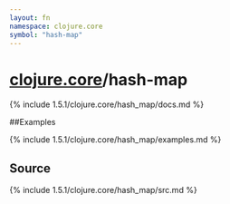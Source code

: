 ```yaml
---
layout: fn
namespace: clojure.core
symbol: "hash-map"
---
```


# [clojure.core](../)/hash-map

{% include 1.5.1/clojure.core/hash_map/docs.md %}

##Examples

{% include 1.5.1/clojure.core/hash_map/examples.md %}
## Source
{% include 1.5.1/clojure.core/hash_map/src.md %}

